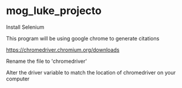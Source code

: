 # mog_luke_projecto
Install Selenium

This program will be using google chrome to generate citations

https://chromedriver.chromium.org/downloads

Rename the file to 'chromedriver'

Alter the driver variable to match the location of chromedriver on your computer

